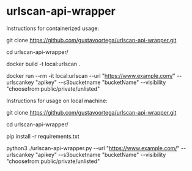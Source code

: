 # urlscan-api-wrapper


Instructions for containerized usage:

git clone https://github.com/gustavoortega/urlscan-api-wrapper.git

cd urlscan-api-wrapper/

docker build -t local:urlscan .

docker run --rm -it local:urlscan --url "https://www.example.com/" --urlscankey "apikey"  --s3bucketname "bucketName" --visibility "choosefrom:public/private/unlisted"


Instructions for usage on local machine:

git clone https://github.com/gustavoortega/urlscan-api-wrapper.git

cd urlscan-api-wrapper/

pip install -r requirements.txt

python3 ./urlscan-api-wrapper.py --url "https://www.example.com/" --urlscankey "apikey"  --s3bucketname "bucketName" --visibility "choosefrom:public/private/unlisted"